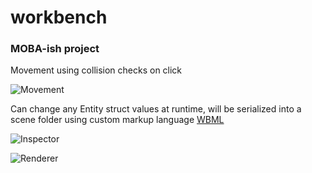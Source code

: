 # workbench

### MOBA-ish project

Movement using collision checks on click

![Movement](https://giant.gfycat.com/WellmadeClassicBoa.gif)

Can change any Entity struct values at runtime, will be serialized into a scene folder using custom markup language [WBML](https://github.com/JoshuaManton/workbench/blob/master/wbml/main.odin)

![Inspector](https://giant.gfycat.com/SpiritedSarcasticHalibut.gif)

![Renderer](https://cdn.discordapp.com/attachments/404399251276169217/655081144106090536/4rtPrRN1.png)
